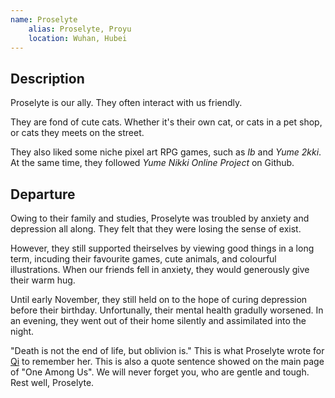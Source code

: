 ```yaml
---
name: Proselyte
    alias: Proselyte, Proyu
    location: Wuhan, Hubei
---
```

## Description

Proselyte is our ally. They often interact with us friendly.

They are fond of cute cats. Whether it's their own cat, or cats in a pet shop, or cats they meets on the street.

They also liked some niche pixel art RPG games, such as *Ib* and *Yume 2kki*. At the same time, they followed *Yume Nikki Online Project* on Github.

## Departure

Owing to their family and studies, Proselyte was troubled by anxiety and depression all along. They felt that they were losing the sense of exist.

However, they still supported theirselves by viewing good things in a long term, incuding their favourite games, cute animals, and colourful illustrations. When our friends fell in anxiety, they would generously give their warm hug. 

Until early November, they still held on to the hope of curing depression before their birthday. Unfortunally, their mental health gradully worsened. In an evening, they went out of their home silently and assimilated into the night.

"Death is not the end of life, but oblivion is." This is what Proselyte wrote for [Qi](https://one-among.us/profile/qiqi233345) to remember her. This is also a quote sentence showed on the main page of "One Among Us". We will never forget you, who are gentle and tough. Rest well, Proselyte.